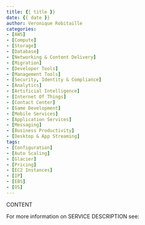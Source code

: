 ```yaml
---
title: {{ title }}
date: {{ date }}
author: Veronique Robitaille
categories:
- [AWS]
- [Compute]
- [Storage]
- [Database]
- [Networking & Content Delivery]
- [Migration]
- [Developer Tools]
- [Management Tools]
- [Security, Identity & Compliance]
- [Analytics]
- [Artificial Intelligence]
- [Internet Of Things]
- [Contact Center]
- [Game Development]
- [Mobile Services]
- [Application Services]
- [Messaging]
- [Business Productivity]
- [Desktop & App Streaming]
tags:
- [Configuration]
- [Auto Scaling]
- [Glacier]
- [Pricing]
- [EC2 Instances]
- [IP]
- [EBS]
- [OS]
---
```


CONTENT

For more information on SERVICE DESCRIPTION see: <LINK>


